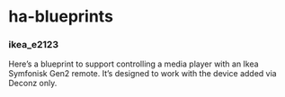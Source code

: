 # ha-blueprints

### ikea_e2123

Here’s a blueprint to support controlling a media player with an Ikea Symfonisk Gen2 remote. It’s designed to work with the device added via Deconz only.